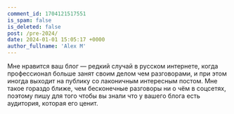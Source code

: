 ```yaml
---
comment_id: 1704121517551
is_spam: false
is_deleted: false
post: /pre-2024/
date: 2024-01-01 15:05:17 +0000
author_fullname: 'Alex M'
---
```


Мне нравится ваш блог — редкий случай в русском интернете, когда профессионал больше занят своим делом чем разговорами, и при этом иногда выходит на публику со лаконичным интересным постом. Мне такое гораздо ближе, чем бесконечные разговоры ни о чём в соцсетях, поэтому пишу для того чтобы вы знали что у вашего блога есть аудитория, которая его ценит.

